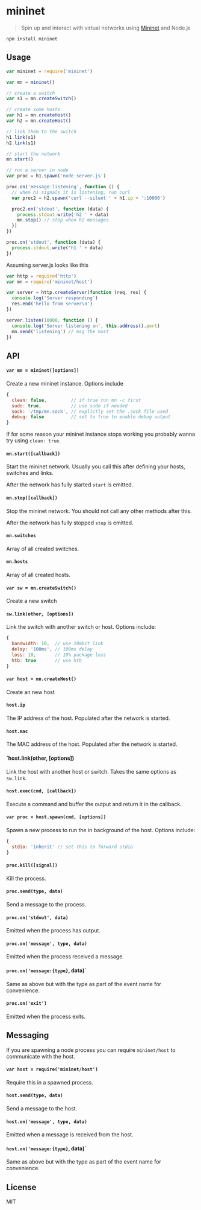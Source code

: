 # mininet

> Spin up and interact with virtual networks using
> [Mininet](http://mininet.org/) and Node.js

```
npm install mininet
```

## Usage

``` js
var mininet = require('mininet')

var mn = mininet()

// create a switch
var s1 = mn.createSwitch()

// create some hosts
var h1 = mn.createHost()
var h2 = mn.createHost()

// link them to the switch
h1.link(s1)
h2.link(s1)

// start the network
mn.start()

// run a server in node
var proc = h1.spawn('node server.js')

proc.on('message:listening', function () {
  // when h1 signals it is listening, run curl
  var proc2 = h2.spawn('curl --silent ' + h1.ip + ':10000')

  proc2.on('stdout', function (data) {
    process.stdout.write('h2 ' + data)
    mn.stop() // stop when h2 messages
  })
})

proc.on('stdout', function (data) {
  process.stdout.write('h1 ' + data)
})

```

Assuming server.js looks like this

``` js
var http = require('http')
var mn = require('mininet/host')

var server = http.createServer(function (req, res) {
  console.log('Server responding')
  res.end('hello from server\n')
})

server.listen(10000, function () {
  console.log('Server listening on', this.address().port)
  mn.send('listening') // msg the host
})
```

## API

#### `var mn = mininet([options])`

Create a new mininet instance. Options include

``` js
{
  clean: false,         // if true run mn -c first
  sudo: true,           // use sudo if needed 
  sock: '/tmp/mn.sock', // explictly set the .sock file used
  debug: false          // set to true to enable debug output
}
```

If for some reason your mininet instance stops working
you probably wanna try using `clean: true`.

#### `mn.start([callback])`

Start the mininet network. Usually you call this
after defining your hosts, switches and links.

After the network has fully started `start` is emitted.

#### `mn.stop([callback])`

Stop the mininet network. You should not call
any other methods after this.

After the network has fully stopped `stop` is emitted.

#### `mn.switches`

Array of all created switches.

#### `mn.hosts`

Array of all created hosts.

#### `var sw = mn.createSwitch()`

Create a new switch

#### `sw.link(other, [options])`

Link the switch with another switch or host.
Options include:

``` js
{
  bandwidth: 10,  // use 10mbit link
  delay: '100ms', // 100ms delay
  loss: 10,       // 10% package loss
  htb: true       // use htb
}
```

#### `var host = mn.createHost()`

Create an new host

#### `host.ip`

The IP address of the host. Populated after the network is started.

#### `host.mac`

The MAC address of the host. Populated after the network is started.

#### `host.link(other, [options])

Link the host with another host or switch.
Takes the same options as `sw.link`.

#### `host.exec(cmd, [callback])`

Execute a command and buffer the output and return it in the callback.

#### `var proc = host.spawn(cmd, [options])`

Spawn a new process to run the in background of the host.
Options include:

``` js
{
  stdio: 'inherit' // set this to forward stdio
}
```

#### `proc.kill([signal])`

Kill the process.

#### `proc.send(type, data)`

Send a message to the process.

#### `proc.on('stdout', data)`

Emitted when the process has output.

#### `proc.on('message', type, data)`

Emitted when the process received a message.

#### `proc.on('message:{type}`, data)`

Same as above but with the type as part of the event name
for convenience.

#### `proc.on('exit')`

Emitted when the process exits.

## Messaging

If you are spawning a node process you can require `mininet/host`
to communicate with the host.

#### `var host = require('mininet/host')`

Require this in a spawned process.

#### `host.send(type, data)`

Send a message to the host.

#### `host.on('message', type, data)`

Emitted when a message is received from the host.

#### `host.on('message:{type}`, data)`

Same as above but with the type as part of the event name
for convenience.

## License

MIT
